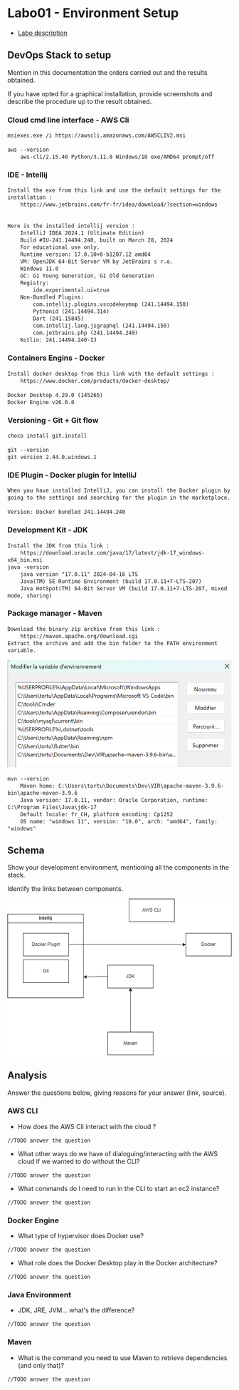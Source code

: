 # Labo01 - Environment Setup

* [Labo description](https://cpnv-es-ngy.gitbook.io/vir1/labs/labo01-environment-setup)

## DevOps Stack to setup

Mention in this documentation the orders carried out and the results obtained.

If you have opted for a graphical installation, provide screenshots and describe the procedure up to the result obtained.

### Cloud cmd line interface - AWS Cli

```
msiexec.exe /i https://awscli.amazonaws.com/AWSCLIV2.msi

aws --version
    aws-cli/2.15.40 Python/3.11.8 Windows/10 exe/AMD64 prompt/off
```

### IDE - Intellij

```
Install the exe from this link and use the default settings for the installation : 
    https://www.jetbrains.com/fr-fr/idea/download/?section=windows


Here is the installed intellij version :     
    IntelliJ IDEA 2024.1 (Ultimate Edition)
    Build #IU-241.14494.240, built on March 28, 2024
    For educational use only.
    Runtime version: 17.0.10+8-b1207.12 amd64
    VM: OpenJDK 64-Bit Server VM by JetBrains s r.o.
    Windows 11.0
    GC: G1 Young Generation, G1 Old Generation
    Registry:
        ide.experimental.ui=true
    Non-Bundled Plugins:
        com.intellij.plugins.vscodekeymap (241.14494.150)
        Pythonid (241.14494.314)
        Dart (241.15845)
        com.intellij.lang.jsgraphql (241.14494.150)
        com.jetbrains.php (241.14494.240)
    Kotlin: 241.14494.240-IJ

```

### Containers Engins - Docker

```
Install docker desktop from this link with the default settings : 
    https://www.docker.com/products/docker-desktop/

Docker Desktop 4.29.0 (145265)
Docker Engine v26.0.0
```

### Versioning - Git + Git flow

```
choco install git.install

git --version
git version 2.44.0.windows.1
```

### IDE Plugin - Docker plugin for IntelliJ

```
When you have installed IntelliJ, you can install the Docker plugin by going to the settings and searching for the plugin in the marketplace.

Version: Docker bundled 241.14494.240
```

### Development Kit - JDK

```
Install the JDK from this link :
    https://download.oracle.com/java/17/latest/jdk-17_windows-x64_bin.msi
java -version
    java version "17.0.11" 2024-04-16 LTS
    Java(TM) SE Runtime Environment (build 17.0.11+7-LTS-207)
    Java HotSpot(TM) 64-Bit Server VM (build 17.0.11+7-LTS-207, mixed mode, sharing)
```

### Package manager - Maven

```
Download the binary zip archive from this link :
    https://maven.apache.org/download.cgi
Extract the archive and add the bin folder to the PATH environment variable.
```
![alt text](image.png)
```
mvn --version
    Maven home: C:\Users\tortu\Documents\Dev\VIR\apache-maven-3.9.6-bin\apache-maven-3.9.6
    Java version: 17.0.11, vendor: Oracle Corporation, runtime: C:\Program Files\Java\jdk-17
    Default locale: fr_CH, platform encoding: Cp1252
    OS name: "windows 11", version: "10.0", arch: "amd64", family: "windows"
```
## Schema

Show your development environment, mentioning all the components in the stack.

Identify the links between components.

![alt text](schema.png)
## Analysis

Answer the questions below, giving reasons for your answer (link, source).

### AWS CLI

* How does the AWS Cli interact with the cloud ?

```
//TODO answer the question
```

* What other ways do we have of dialoguing/interacting with the AWS cloud if we wanted to do without the CLI?

```
//TODO answer the question
```

* What commands do I need to run in the CLI to start an ec2 instance?

```
//TODO answer the question
```

### Docker Engine

* What type of hypervisor does Docker use?

```
//TODO answer the question
```

* What role does the Docker Desktop play in the Docker architecture?

```
//TODO answer the question
```

### Java Environment

* JDK, JRE, JVM... what's the difference?

```
//TODO answer the question
```

### Maven

* What is the command you need to use Maven to retrieve dependencies (and only that)?

```
//TODO answer the question
```


